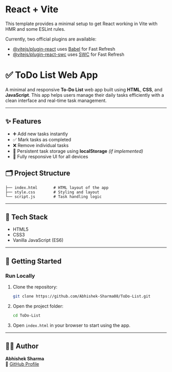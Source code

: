 # React + Vite

This template provides a minimal setup to get React working in Vite with HMR and some ESLint rules.

Currently, two official plugins are available:

- [@vitejs/plugin-react](https://github.com/vitejs/vite-plugin-react/blob/main/packages/plugin-react/README.md) uses [Babel](https://babeljs.io/) for Fast Refresh
- [@vitejs/plugin-react-swc](https://github.com/vitejs/vite-plugin-react-swc) uses [SWC](https://swc.rs/) for Fast Refresh

# ✅ ToDo List Web App

A minimal and responsive **To-Do List** web app built using **HTML**, **CSS**, and **JavaScript**. This app helps users manage their daily tasks efficiently with a clean interface and real-time task management.

---

## ✨ Features

- ➕ Add new tasks instantly  
- ✅ Mark tasks as completed  
- ❌ Remove individual tasks  
- 💾 Persistent task storage using **localStorage** *(if implemented)*  
- 📱 Fully responsive UI for all devices  


## 🗂️ Project Structure

```
├── index.html       # HTML layout of the app
├── style.css        # Styling and layout
└── script.js        # Task handling logic
```

---

## 🧰 Tech Stack

- HTML5
- CSS3
- Vanilla JavaScript (ES6)

---

## 🚀 Getting Started

### Run Locally

1. Clone the repository:
   ```bash
   git clone https://github.com/Abhishek-Sharma08/ToDo-List.git
   ```

2. Open the project folder:
   ```bash
   cd ToDo-List
   ```

3. Open `index.html` in your browser to start using the app.

---

## 🙋‍♂️ Author

**Abhishek Sharma**  
🔗 [GitHub Profile](https://github.com/Abhishek-Sharma08)

